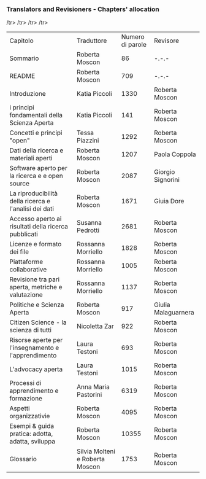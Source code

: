 ### Translators and Revisioners - Chapters' allocation 

<table>
     <td>Capitolo</td>
    <td>Traduttore</td>
    <td>Numero di parole</td>
    <td>Revisore</td>
  </tr>
  <tr>
    <td>Sommario</td>
    <td>Roberta Moscon</td>
    <td>86</td>
    <td>-.-.-</td>
  </tr>
  <tr>
  <td>README</td>
    <td>Roberta Moscon</td>
    <td>709</td>
    <td>-.-.-</td>
    </tr>
  <tr>
    <td>Introduzione</td>
    <td>Katia Piccoli</td>
    <td>1330</td>
    <td>Roberta Moscon</td>
    </tr>
  <tr>
    <td>i principi fondamentali della Scienza Aperta</td>
    <td>Katia Piccoli</td>
    <td>141</td>
    <td>Roberta Moscon</td>
     </tr>
  <tr>
    <td>Concetti e principi "open"</td>
    <td>Tessa Piazzini</td>
    <td>1292</td>
    <td>Roberta Moscon</td>
     </tr>
  <tr>
    <td>Dati della ricerca e materiali aperti</td>
    <td>Roberta Moscon</td>
    <td>1207</td>
    <td>Paola Coppola</td>
     </tr>
  <tr>
    <td>Software aperto per la ricerca e e open source</td>
    <td>Roberta Moscon</td>
    <td>2087</td>
    <td>Giorgio Signorini</td>
      </tr>
  <tr>
    <td>La riproducibilità della ricerca e l'analisi dei dati</td>
    <td>Roberta Moscon</td>
    <td>1671</td>
    <td>Giuia Dore</td>
        </tr>
  <tr>
    <td>Accesso aperto ai risultati della ricerca pubblicati</td>
    <td>Susanna Pedrotti</td>
    <td>2681</td>
    <td>Roberta Moscon</td>
        </tr>
  <tr>
    <td>Licenze e formato dei file</td>
    <td>Rossanna Morriello</td>
    <td>1828</td>
    <td>Roberta Moscon</td>
     </tr>
  <tr>
    <td>Piattaforme collaborative</td>
    <td>Rossanna Morriello</td>
    <td>1005</td>
    <td>Roberta Moscon</td>
    </tr>
  <tr>
    <td>Revisione tra pari aperta, metriche e valutazione</td>
    <td>Rossanna Morriello</td>
    <td>1137</td>
    <td>Roberta Moscon</td>
    </tr>
  <tr>
    <td>Politiche e Scienza Aperta</td>
    <td>Roberta Moscon</td>
    <td>917</td>
    <td>Giulia Malaguarnera</td>
    </tr>
  <tr>
    <td>Citizen Science - la scienza di tutti</td>
    <td>Nicoletta Zar</td>
    <td>922</td>
    <td>Roberta Moscon</td>
     </tr>
  <tr>
    <td>Risorse aperte per l'insegnamento e l'apprendimento</td>
    <td>Laura Testoni</td>
    <td>693</td>
    <td>Roberta Moscon</td>
    </tr>
  <tr>
    <td>L'advocacy aperta</td>
    <td>Laura Testoni</td>
    <td>1015</td>
    <td>Roberta Moscon</td>
    /tr>
  <tr>
    <td>Processi di apprendimento e formazione</td>
    <td>Anna Maria Pastorini</td>
    <td>6319</td>
    <td>Roberta Moscon</td>
     /tr>
  <tr>
    <td>Aspetti organizzativie</td>
    <td>Roberta Moscon</td>
    <td>4095</td>
    <td>Roberta Moscon</td>
     /tr>
  <tr>
    <td>Esempi & guida pratica: adotta, adatta, sviluppa</td>
    <td>Roberta Moscon</td>
    <td>10355</td>
    <td>Roberta Moscon</td>
     /tr>
  <tr>
    <td>Glossario</td>
    <td>Silvia Molteni e Roberta Moscon</td>
    <td>1753</td>
    <td>Roberta Moscon</td>
    <tr>
    <table>
